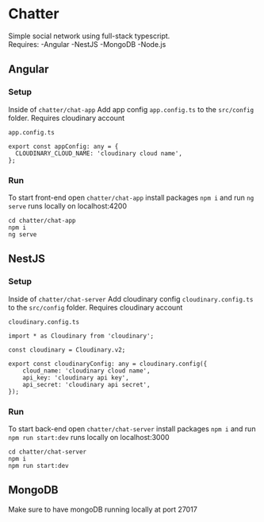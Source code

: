 # Chatter

Simple social network using full-stack typescript.  
Requires:
-Angular
-NestJS
-MongoDB
-Node.js

## Angular

### Setup
Inside of `chatter/chat-app`
Add app config `app.config.ts` to the `src/config` folder. Requires cloudinary account

`app.config.ts`
```
export const appConfig: any = {
  CLOUDINARY_CLOUD_NAME: 'cloudinary cloud name',
};
```

### Run
To start front-end open `chatter/chat-app` install packages `npm i` and run `ng serve`
runs locally on localhost:4200

```
cd chatter/chat-app
npm i
ng serve
```

## NestJS

### Setup
Inside of `chatter/chat-server`
Add cloudinary config `cloudinary.config.ts` to the `src/config` folder. Requires cloudinary account

`cloudinary.config.ts`
```
import * as Cloudinary from 'cloudinary';

const cloudinary = Cloudinary.v2;

export const cloudinaryConfig: any = cloudinary.config({
    cloud_name: 'cloudinary cloud name',
    api_key: 'cloudinary api key',
    api_secret: 'cloudinary api secret',
});
```

### Run
To start back-end open `chatter/chat-server` install packages `npm i` and run `npm run start:dev`
runs locally on localhost:3000
```
cd chatter/chat-server
npm i
npm run start:dev
```

## MongoDB
Make sure to have mongoDB running locally at port 27017